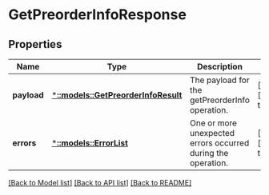 # GetPreorderInfoResponse

## Properties
Name | Type | Description | Notes
------------ | ------------- | ------------- | -------------
**payload** | [***::models::GetPreorderInfoResult**](GetPreorderInfoResult.md) | The payload for the getPreorderInfo operation. | [optional] [default to null]
**errors** | [***::models::ErrorList**](ErrorList.md) | One or more unexpected errors occurred during the operation. | [optional] [default to null]

[[Back to Model list]](../README.md#documentation-for-models) [[Back to API list]](../README.md#documentation-for-api-endpoints) [[Back to README]](../README.md)


